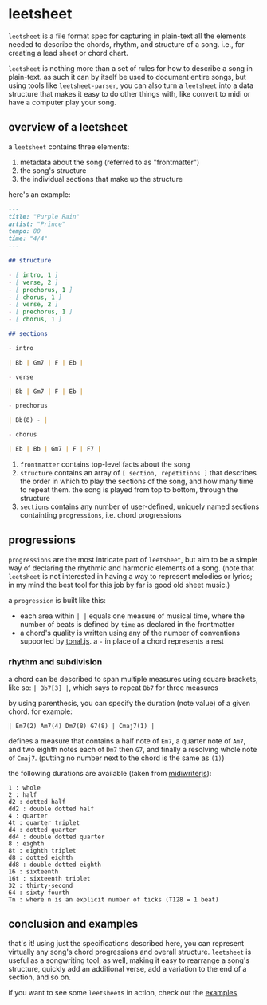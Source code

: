 # leetsheet

`leetsheet` is a file format spec for capturing in plain-text all the elements needed to describe the chords, rhythm, and structure of a song. i.e., for creating a lead sheet or chord chart.

`leetsheet` is nothing more than a set of rules for how to describe a song in plain-text. as such it can by itself be used to document entire songs, but using tools like `leetsheet-parser`, you can also turn a `leetsheet` into a data structure that makes it easy to do other things with, like convert to midi or have a computer play your song.

## overview of a leetsheet

a `leetsheet` contains three elements:

1. metadata about the song (referred to as "frontmatter")
2. the song's structure
3. the individual sections that make up the structure

here's an example:

```md
---
title: "Purple Rain"
artist: "Prince"
tempo: 80
time: "4/4"
---

## structure

- [ intro, 1 ]
- [ verse, 2 ]
- [ prechorus, 1 ]
- [ chorus, 1 ]
- [ verse, 2 ]
- [ prechorus, 1 ]
- [ chorus, 1 ]

## sections

- intro

| Bb | Gm7 | F | Eb |

- verse

| Bb | Gm7 | F | Eb |

- prechorus

| Bb(8) - |

- chorus

| Eb | Bb | Gm7 | F | F7 |
```

1. `frontmatter` contains top-level facts about the song
2. `structure` contains an array of `[ section, repetitions ]` that describes the order in which to play the sections of the song, and how many time to repeat them. the song is played from top to bottom, through the structure
3. `sections` contains any number of user-defined, uniquely named sections containting `progressions`, i.e. chord progressions

## progressions

`progressions` are the most intricate part of `leetsheet`, but aim to be a simple way of declaring the rhythmic and harmonic elements of a song. (note that `leetsheet` is not interested in having a way to represent melodies or lyrics; in my mind the best tool for this job by far is good old sheet music.)

a `progression` is built like this:

- each area within `| |` equals one measure of musical time, where the number of beats is defined by `time` as declared in the frontmatter
- a chord's quality is written using any of the number of conventions supported by [tonal.js](https://github.com/tonaljs/tonal/blob/main/packages/chord-type/data.ts). a `-` in place of a chord represents a rest

### rhythm and subdivision

a chord can be described to span multiple measures using square brackets, like
  so: `| Bb7[3] |`, which says to repeat `Bb7` for three measures

by using parenthesis, you can specify the duration (note value) of a given
  chord. for example:

  `| Em7(2) Am7(4) Dm7(8) G7(8) | Cmaj7(1) |`

  defines a measure that contains a half note of `Em7`, a quarter note of `Am7`,
  and two eighth notes each of `Dm7` then `G7`, and finally a resolving whole
  note of `Cmaj7`. (putting no number next to the chord is the same as `(1)`)

the following durations are available (taken from [midiwriterjs](https://grimmdude.com/MidiWriterJS/docs/)):

```
1 : whole
2 : half
d2 : dotted half
dd2 : double dotted half
4 : quarter
4t : quarter triplet
d4 : dotted quarter
dd4 : double dotted quarter
8 : eighth
8t : eighth triplet
d8 : dotted eighth
dd8 : double dotted eighth
16 : sixteenth
16t : sixteenth triplet
32 : thirty-second
64 : sixty-fourth
Tn : where n is an explicit number of ticks (T128 = 1 beat)
```

## conclusion and examples

that's it! using just the specifications described here, you can represent virtually any song's chord progressions and overall structure. `leetsheet` is useful as a songwriting tool, as well, making it easy to rearrange a song's structure, quickly add an additional verse, add a variation to the end of a section, and so on.

if you want to see some `leetsheet`s in action, check out the [examples]()
